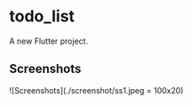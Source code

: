 # todo_list

A new Flutter project.

## Screenshots 
![Screenshots](./screenshot/ss1.jpeg = 100x20)
